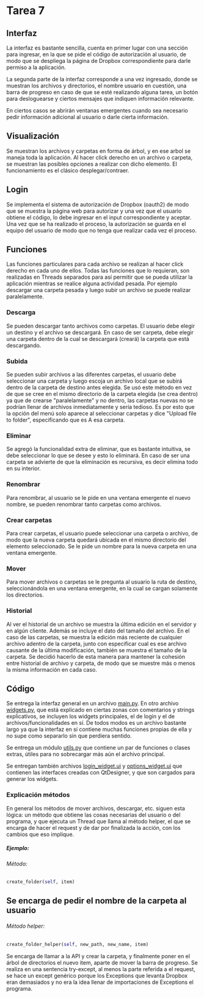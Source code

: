 Tarea 7
=======

## Interfaz

La interfaz es bastante sencilla, cuenta en primer lugar con una sección para ingresar, en la que se pide el código de autorización al usuario, de modo que se despliega la página de Dropbox correspondiente para darle permiso a la aplicación.

La segunda parte de la interfaz corresponde a una vez ingresado, donde se muestran los archivos y directorios, el nombre usuario en cuestión, una barra de progreso en caso de que se esté realizando alguna tarea, un botón para desloguearse y ciertos mensajes que indiquen información relevante.

En ciertos casos se abrirán ventanas emergentes cuando sea necesario pedir información adicional al usuario o darle cierta información.

## Visualización

Se muestran los archivos y carpetas en forma de árbol, y en ese arbol se maneja toda la aplicación. Al hacer click derecho en un archivo o carpeta, se muestran las posibles opciones a realizar con dicho elemento. El funcionamiento es el clásico desplegar/contraer.

## Login

Se implementa el sistema de autorización de Dropbox (oauth2) de modo que se muestra la página web para autorizar y una vez que el usuario obtiene el código, lo debe ingresar en el input correspondiente y aceptar. Una vez que se ha realizado el proceso, la autorización se guarda en el equipo del usuario de modo que no tenga que realizar cada vez el proceso.

## Funciones

Las funciones particulares para cada archivo se realizan al hacer click derecho en cada uno de ellos. Todas las funciones que lo requieran, son realizadas en Threads separados para así permitir que se pueda utilizar la aplicación mientras se realice alguna actividad pesada. Por ejemplo descargar una carpeta pesada y luego subir un archivo se puede realizar paralelamente.

### Descarga

Se pueden descargar tanto archivos como carpetas. El usuario debe elegir un destino y el archivo se descargará. En caso de ser carpeta, debe elegir una carpeta dentro de la cual se descargará (creará) la carpeta que está descargando.

### Subida

Se pueden subir archivos a las diferentes carpetas, el usuario debe seleccionar una carpeta y luego escoja un archivo local que se subirá dentro de la carpeta de destino antes elegida. Se usó este método en vez de que se cree en el mismo directorio de la carpeta elegida (se crea dentro) ya que de crearse "paralelamente" y no dentro, las carpetas nuevas no se podrían llenar de archivos inmediatamente y sería tedioso. Es por esto que la opción del menú solo aparece al seleccionar carpetas y dice "Upload file to folder", especificando que es A esa carpeta.

### Eliminar

Se agregó la funcionalidad extra de eliminar, que es bastante intuitiva, se debe seleccionar lo que se desee y esto lo eliminará. En caso de ser una carpeta se advierte de que la eliminación es recursiva, es decir elimina todo en su interior.

### Renombrar

Para renombrar, al usuario se le pide en una ventana emergente el nuevo nombre, se pueden renombrar tanto carpetas como archivos.

### Crear carpetas

Para crear carpetas, el usuario puede seleccionar una carpeta o archivo, de modo que la nueva carpeta quedará ubicada en el mismo directorio del elemento seleccionado. Se le pide un nombre para la nueva carpeta en una ventana emergente.

### Mover

Para mover archivos o carpetas se le pregunta al usuario la ruta de destino, seleccionándola en una ventana emergente, en la cual se cargan solamente los directorios.

### Historial

Al ver el historial de un archivo se muestra la última edición en el servidor y en algún cliente. Además se incluye el dato del tamaño del archivo. En el caso de las carpetas, se muestra la edición más reciente de cualquier archivo adentro de la carpeta, junto con especificar cual es ese archivo causante de la última modificación, también se muestra el tamaño de la carpeta. Se decidió hacerlo de esta manera para mantener la cohesión entre historial de archivo y carpeta, de modo que se muestre más o menos la misma información en cada caso.

## Código

Se entrega la interfaz general en un archivo [main.py](main.py). En otro archivo [widgets.py](widgets.py), que está explicado en ciertas zonas con comentarios y strings explicativos, se incluyen los widgets principales, el de login y el de archivos/funcionalidades en sí. De todos modos es un archivo bastante largo ya que la interfaz en sí contiene muchas funciones propias de ella y no supe como separarlo sin que perdiera sentido.

Se entrega un módulo [utils.py](utils.py) que contiene un par de funciones o clases extras, útiles para no sobrecargar más aún el archivo principal.

Se entregan también archivos [login_widget.ui](login_widget.ui) y [options_widget.ui](options_widget.ui) que contienen las interfaces creadas con QtDesigner, y que son cargados para generar los widgets.

### Explicación métodos

En general los métodos de mover archivos, descargar, etc. siguen esta lógica: un método que obtiene las cosas necesarias del usuario o del programa, y que ejecuta un Thread que llama al método helper, el que se encarga de hacer el request y de dar por finalizada la acción, con los cambios que eso implique.

##### Ejemplo:

###### Método:
```python
create_folder(self, item)
```
Se encarga de pedir el nombre de la carpeta al usuario
---
###### Método helper:
```python
create_folder_helper(self, new_path, new_name, item)
```
Se encarga de llamar a la API y crear la carpeta, y finalmente poner en el árbol de directorios el nuevo item, aparte de mover la barra de progreso. Se realiza en una sentencia try-except, al menos la parte referida a el request, se hace un except genérico porque los Exceptions que levanta Dropbox eran demasiados y no era la idea llenar de importaciones de Exceptions el programa.